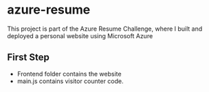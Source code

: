 # azure-resume
This project is part of the Azure Resume Challenge, where I built and deployed a personal website using Microsoft Azure

## First Step

- Frontend folder contains the website
- main.js contains visitor counter code.
